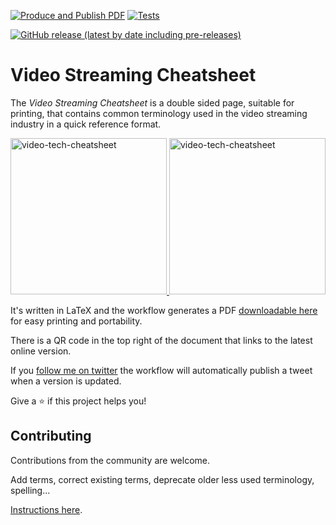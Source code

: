 [![Produce and Publish PDF](https://github.com/robert-will-brown/video-streaming-cheatsheet/actions/workflows/produce-pdf.yml/badge.svg)](https://github.com/robert-will-brown/video-streaming-cheatsheet/actions/workflows/produce-pdf.yml)
[![Tests](https://github.com/robert-will-brown/video-streaming-cheatsheet/actions/workflows/tests.yml/badge.svg)](https://github.com/robert-will-brown/video-streaming-cheatsheet/actions/workflows/tests.yml)

[![GitHub release (latest by date including pre-releases)](https://img.shields.io/github/v/release/robert-will-brown/video-streaming-cheatsheet?include_prereleases&label=latest%20release)](https://github.com/robert-will-brown/video-streaming-cheatsheet/releases/latest) 

# Video Streaming Cheatsheet

The *Video Streaming Cheatsheet* is a double sided page, suitable for printing, that contains common terminology used in the video streaming industry in a quick reference format.  

<p>
  <a href="https://video-streaming-cheatsheet.s3.eu-west-2.amazonaws.com/artifacts/video-streaming-cheatsheet.pdf">
    <img src="https://video-streaming-cheatsheet.s3.eu-west-2.amazonaws.com/artifacts/video-streaming-cheatsheet-thumbnail-p1.jpg" alt="video-tech-cheatsheet" height="250">
    <img src="https://video-streaming-cheatsheet.s3.eu-west-2.amazonaws.com/artifacts/video-streaming-cheatsheet-thumbnail-p2.jpg" alt="video-tech-cheatsheet" height="250">
  </a>
</p>



It's written in LaTeX and the workflow generates a PDF [downloadable here](https://video-streaming-cheatsheet.s3.eu-west-2.amazonaws.com/artifacts/video-streaming-cheatsheet.pdf) for easy printing and portability.

There is a QR code in the top right of the document that links to the latest online version.

If you [follow me on twitter](https://twitter.com/robert_w_brown) the workflow will automatically publish a tweet when a version is updated.

Give a ⭐️ if this project helps you!

## Contributing

Contributions from the community are welcome.

Add terms, correct existing terms, deprecate older less used terminology, spelling...

[Instructions here](CONTRIBUTING.md).
